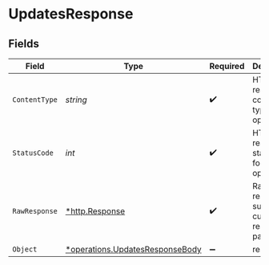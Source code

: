 # UpdatesResponse


## Fields

| Field                                                                             | Type                                                                              | Required                                                                          | Description                                                                       |
| --------------------------------------------------------------------------------- | --------------------------------------------------------------------------------- | --------------------------------------------------------------------------------- | --------------------------------------------------------------------------------- |
| `ContentType`                                                                     | *string*                                                                          | :heavy_check_mark:                                                                | HTTP response content type for this operation                                     |
| `StatusCode`                                                                      | *int*                                                                             | :heavy_check_mark:                                                                | HTTP response status code for this operation                                      |
| `RawResponse`                                                                     | [*http.Response](https://pkg.go.dev/net/http#Response)                            | :heavy_check_mark:                                                                | Raw HTTP response; suitable for custom response parsing                           |
| `Object`                                                                          | [*operations.UpdatesResponseBody](../../models/operations/updatesresponsebody.md) | :heavy_minus_sign:                                                                | response                                                                          |